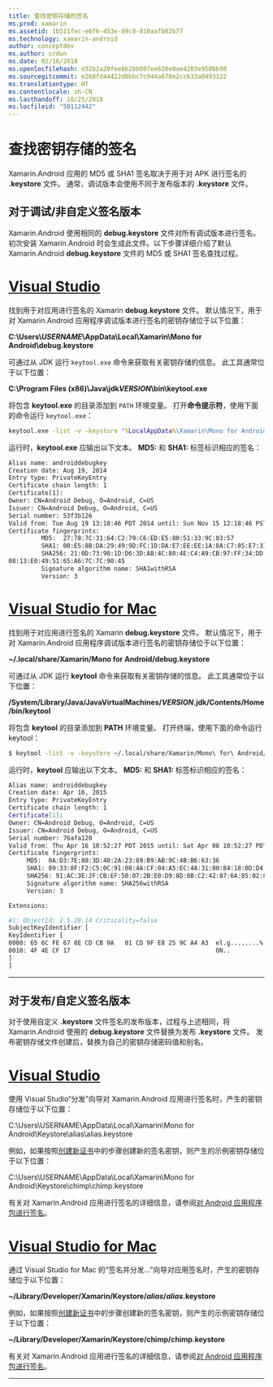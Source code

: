 ```yaml
---
title: 查找密钥存储的签名
ms.prod: xamarin
ms.assetid: 1b511fec-e6f6-453e-89c8-810aafb02b77
ms.technology: xamarin-android
author: conceptdev
ms.author: crdun
ms.date: 02/16/2018
ms.openlocfilehash: d32b2a20fee6b2bb007ee620e0ae4203e950bb98
ms.sourcegitcommit: e268fd44422d0bbc7c944a678e2cc633a0493122
ms.translationtype: HT
ms.contentlocale: zh-CN
ms.lasthandoff: 10/25/2018
ms.locfileid: "50112442"
---
```

# <a name="finding-your-keystores-signature"></a>查找密钥存储的签名

Xamarin.Android 应用的 MD5 或 SHA1 签名取决于用于对 APK 进行签名的 **.keystore** 文件。 通常，调试版本会使用不同于发布版本的 **.keystore** 文件。

## <a name="for-debug--non-custom-signed-builds"></a>对于调试/非自定义签名版本

Xamarin.Android 使用相同的 **debug.keystore** 文件对所有调试版本进行签名。 初次安装 Xamarin.Android 时会生成此文件。以下步骤详细介绍了默认 Xamarin.Android **debug.keystore** 文件的 MD5 或 SHA1 签名查找过程。

# <a name="visual-studiotabwindows"></a>[Visual Studio](#tab/windows)

找到用于对应用进行签名的 Xamarin **debug.keystore** 文件。 默认情况下，用于对 Xamarin.Android 应用程序调试版本进行签名的密钥存储位于以下位置：

**C:\\Users\\*USERNAME*\\AppData\\Local\\Xamarin\\Mono for Android\\debug.keystore**

可通过从 JDK 运行 `keytool.exe` 命令来获取有关密钥存储的信息。 此工具通常位于以下位置：

**C:\\Program Files (x86)\\Java\\jdk*VERSION*\\bin\\keytool.exe**

将包含 **keytool.exe** 的目录添加到 `PATH` 环境变量。
打开**命令提示符**，使用下面的命令运行 `keytool.exe`：

```cmd
keytool.exe -list -v -keystore "%LocalAppData%\Xamarin\Mono for Android\debug.keystore" -alias androiddebugkey -storepass android -keypass android
```

运行时，**keytool.exe** 应输出以下文本。 **MD5:** 和 **SHA1:** 标签标识相应的签名：

```cmd
Alias name: androiddebugkey
Creation date: Aug 19, 2014
Entry type: PrivateKeyEntry
Certificate chain length: 1
Certificate[1]:
Owner: CN=Android Debug, O=Android, C=US
Issuer: CN=Android Debug, O=Android, C=US
Serial number: 53f3b126
Valid from: Tue Aug 19 13:18:46 PDT 2014 until: Sun Nov 15 12:18:46 PST 2043
Certificate fingerprints:
         MD5:  27:78:7C:31:64:C2:79:C6:ED:E5:80:51:33:9C:03:57
         SHA1: 00:E5:8B:DA:29:49:9D:FC:1D:DA:E7:EE:EE:1A:8A:C7:85:E7:31:23
         SHA256: 21:0D:73:90:1D:D6:3D:AB:4C:80:4E:C4:A9:CB:97:FF:34:DD:B4:42:FC:
08:13:E0:49:51:65:A6:7C:7C:90:45
         Signature algorithm name: SHA1withRSA
         Version: 3
```


# <a name="visual-studio-for-mactabmacos"></a>[Visual Studio for Mac](#tab/macos)

找到用于对应用进行签名的 Xamarin **debug.keystore** 文件。 默认情况下，用于对 Xamarin.Android 应用程序调试版本进行签名的密钥存储位于以下位置：

**~/.local/share/Xamarin/Mono for Android/debug.keystore**


可通过从 JDK 运行 **keytool** 命令来获取有关密钥存储的信息。 此工具通常位于以下位置：

**/System/Library/Java/JavaVirtualMachines/*VERSION*.jdk/Contents/Home/bin/keytool**

将包含 **keytool** 的目录添加到 **PATH** 环境变量。
打开终端，使用下面的命令运行 keytool：

```bash
$ keytool -list -v -keystore ~/.local/share/Xamarin/Mono\ for\ Android/debug.keystore -alias androiddebugkey -storepass android -keypass android
```

运行时，**keytool** 应输出以下文本。 **MD5:** 和 **SHA1:** 标签标识相应的签名：

```bash
Alias name: androiddebugkey
Creation date: Apr 16, 2015
Entry type: PrivateKeyEntry
Certificate chain length: 1
Certificate[1]:
Owner: CN=Android Debug, O=Android, C=US
Issuer: CN=Android Debug, O=Android, C=US
Serial number: 76afa120
Valid from: Thu Apr 16 10:52:27 PDT 2015 until: Sat Apr 08 10:52:27 PDT 2045
Certificate fingerprints:
     MD5:  0A:D3:7E:80:3D:40:2A:23:89:B9:AB:9C:4B:B6:63:36
     SHA1: 89:33:8F:F2:C5:0C:91:08:4A:CF:04:A5:EC:4A:31:80:84:18:0D:D4
     SHA256: 91:AC:3E:2F:CB:EF:50:07:2B:E0:D9:8D:8B:C2:42:87:6A:85:02:86:EB:44:84:10:34:02:ED:35:CE:C6:38:47
     Signature algorithm name: SHA256withRSA
     Version: 3

Extensions:

#1: ObjectId: 2.5.29.14 Criticality=false
SubjectKeyIdentifier [
KeyIdentifier [
0000: 65 6C FE 67 8E CD CB 9A   01 CD 9F E8 25 9C A4 A3  el.g........%...
0010: 4F 4E CF 17                                        ON..
]
]
```

-----

## <a name="for-release--custom-signed-builds"></a>对于发布/自定义签名版本

对于使用自定义 **.keystore** 文件签名的发布版本，过程与上述相同，将 Xamarin.Android 使用的 **debug.keystore** 文件替换为发布 **.keystore** 文件。 发布密钥存储文件创建后，替换为自己的密钥存储密码值和别名。

# <a name="visual-studiotabwindows"></a>[Visual Studio](#tab/windows)

使用 Visual Studio“分发”向导对 Xamarin.Android 应用进行签名时，产生的密钥存储位于以下位置：

C:\\Users\\USERNAME\\AppData\\Local\\Xamarin\\Mono for Android\\Keystore\\alias\\alias.keystore

例如，如果按照[创建新证书](~/android/deploy-test/signing/index.md#newcertvs)中的步骤创建新的签名密钥，则产生的示例密钥存储位于以下位置：

C:\\Users\\USERNAME\\AppData\\Local\\Xamarin\\Mono for Android\\Keystore\\chimp\\chimp.keystore

有关对 Xamarin.Android 应用进行签名的详细信息，请参阅[对 Android 应用程序包进行签名](~/android/deploy-test/signing/index.md)。


# <a name="visual-studio-for-mactabmacos"></a>[Visual Studio for Mac](#tab/macos)

通过 Visual Studio for Mac 的“签名并分发...”向导对应用签名时，产生的密钥存储位于以下位置：

**~/Library/Developer/Xamarin/Keystore/*alias*/*alias*.keystore**

例如，如果按照[创建新证书](~/android/deploy-test/signing/index.md#newcertxs)中的步骤创建新的签名密钥，则产生的示例密钥存储位于以下位置：

**~/Library/Developer/Xamarin/Keystore/chimp/chimp.keystore**

有关对 Xamarin.Android 应用进行签名的详细信息，请参阅[对 Android 应用程序包进行签名](~/android/deploy-test/signing/index.md)。


-----
